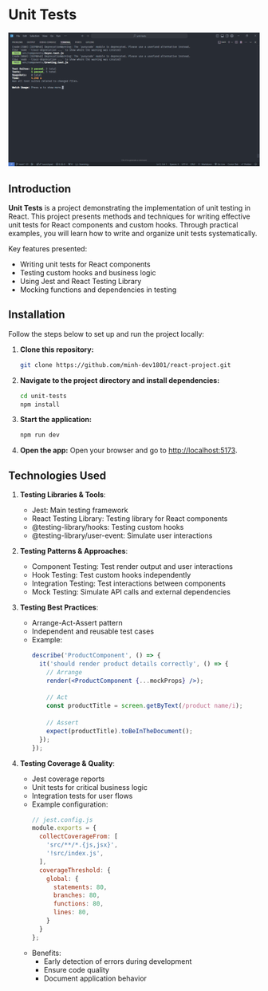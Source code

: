# Unit Tests

![Demo 1](./public/1.png)

## Introduction

**Unit Tests** is a project demonstrating the implementation of unit testing in React. This project presents methods and techniques for writing effective unit tests for React components and custom hooks. Through practical examples, you will learn how to write and organize unit tests systematically.

Key features presented:

- Writing unit tests for React components
- Testing custom hooks and business logic
- Using Jest and React Testing Library
- Mocking functions and dependencies in testing

## Installation

Follow the steps below to set up and run the project locally:

1. **Clone this repository:**
   ```bash
   git clone https://github.com/minh-dev1801/react-project.git
   ```
2. **Navigate to the project directory and install dependencies:**
   ```bash
   cd unit-tests
   npm install
   ```
3. **Start the application:**
   ```bash
   npm run dev
   ```
4. **Open the app:**
   Open your browser and go to [http://localhost:5173](http://localhost:5173).

## Technologies Used

1. **Testing Libraries & Tools**: 
   - Jest: Main testing framework
   - React Testing Library: Testing library for React components
   - @testing-library/hooks: Testing custom hooks
   - @testing-library/user-event: Simulate user interactions

2. **Testing Patterns & Approaches**: 
   - Component Testing: Test render output and user interactions
   - Hook Testing: Test custom hooks independently
   - Integration Testing: Test interactions between components
   - Mock Testing: Simulate API calls and external dependencies

3. **Testing Best Practices**:
   - Arrange-Act-Assert pattern
   - Independent and reusable test cases
   - Example:
     ```jsx
     describe('ProductComponent', () => {
       it('should render product details correctly', () => {
         // Arrange
         render(<ProductComponent {...mockProps} />);
         
         // Act
         const productTitle = screen.getByText(/product name/i);
         
         // Assert
         expect(productTitle).toBeInTheDocument();
       });
     });
     ```

4. **Testing Coverage & Quality**:
   - Jest coverage reports
   - Unit tests for critical business logic
   - Integration tests for user flows
   - Example configuration:
     ```jsx
     // jest.config.js
     module.exports = {
       collectCoverageFrom: [
         'src/**/*.{js,jsx}',
         '!src/index.js',
       ],
       coverageThreshold: {
         global: {
           statements: 80,
           branches: 80,
           functions: 80,
           lines: 80,
         }
       }
     };
     ```
   - Benefits:
     - Early detection of errors during development
     - Ensure code quality
     - Document application behavior
